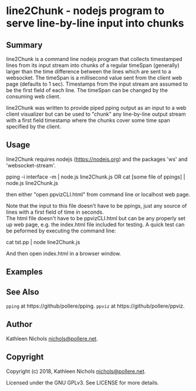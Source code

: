 # line2Chunk - nodejs program to serve line-by-line input into chunks

## Summary

line2Chunk is a command line nodejs program that collects timestamped lines
from its input stream into chunks of a regular timeSpan (generally) larger
than the time difference between the lines which are sent to a websocket.
The timeSpan is a millisecond value sent from the
client web page (defaults to 1 sec). Timestamps from the input stream are
assumed to be the first field of each line. The timeSpan can be changed by
the consuming web client.

line2Chunk was written to provide piped pping output as an input to a
web client visualizer but can be used to "chunk" any line-by-line output
stream with a first field timestamp where the chunks cover some time span
specified by the client.

## Usage

line2Chunk requires nodejs (https://nodejs.org) and the packages 'ws' and
'websocket-stream'.

pping -i interface -m | node.js line2Chunk.js
OR
cat [some file of ppings] | node.js line2Chunk.js

then either "open ppvizCLI.html" from command line or localhost web page.

Note that the input to this file doesn't have to be ppings, just any
source of lines with a first field of time in seconds.  
The html file doesn't have to be ppvizCLI.html but can be any
properly set up web page, e.g. the index.html file included for testing. A
quick test can be peformed by executing the command line:

cat tst.pp | node line2Chunk.js

And then open index.html in a browser window.

## Examples

## See Also

`pping` at https://github/pollere/pping.
`ppviz` at https://github/pollere/ppviz.

## Author

Kathleen Nichols <nichols@pollere.net>.

## Copyright

Copyright (c) 2018, Kathleen Nichols <nichols@pollere.net>.

Licensed under the GNU GPLv3. See LICENSE for more details.
